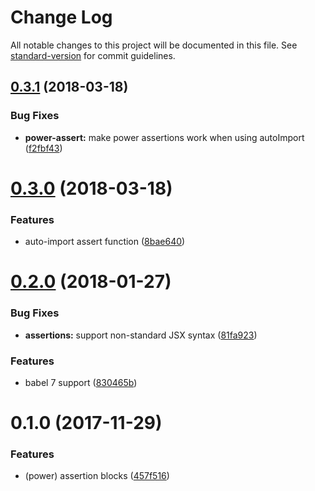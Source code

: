 # Change Log

All notable changes to this project will be documented in this file. See [standard-version](https://github.com/conventional-changelog/standard-version) for commit guidelines.

<a name="0.3.1"></a>

## [0.3.1](https://github.com/jeysal/babel-plugin-spock/compare/v0.3.0...v0.3.1) (2018-03-18)

### Bug Fixes

* **power-assert:** make power assertions work when using autoImport ([f2fbf43](https://github.com/jeysal/babel-plugin-spock/commit/f2fbf43))

<a name="0.3.0"></a>

# [0.3.0](https://github.com/jeysal/babel-plugin-spock/compare/v0.2.0...v0.3.0) (2018-03-18)

### Features

* auto-import assert function ([8bae640](https://github.com/jeysal/babel-plugin-spock/commit/8bae640))

<a name="0.2.0"></a>

# [0.2.0](https://github.com/jeysal/babel-plugin-spock/compare/v0.1.0...v0.2.0) (2018-01-27)

### Bug Fixes

* **assertions:** support non-standard JSX syntax ([81fa923](https://github.com/jeysal/babel-plugin-spock/commit/81fa923))

### Features

* babel 7 support ([830465b](https://github.com/jeysal/babel-plugin-spock/commit/830465b))

<a name="0.1.0"></a>

# 0.1.0 (2017-11-29)

### Features

* (power) assertion blocks ([457f516](https://github.com/jeysal/babel-plugin-spock/commit/457f516))
